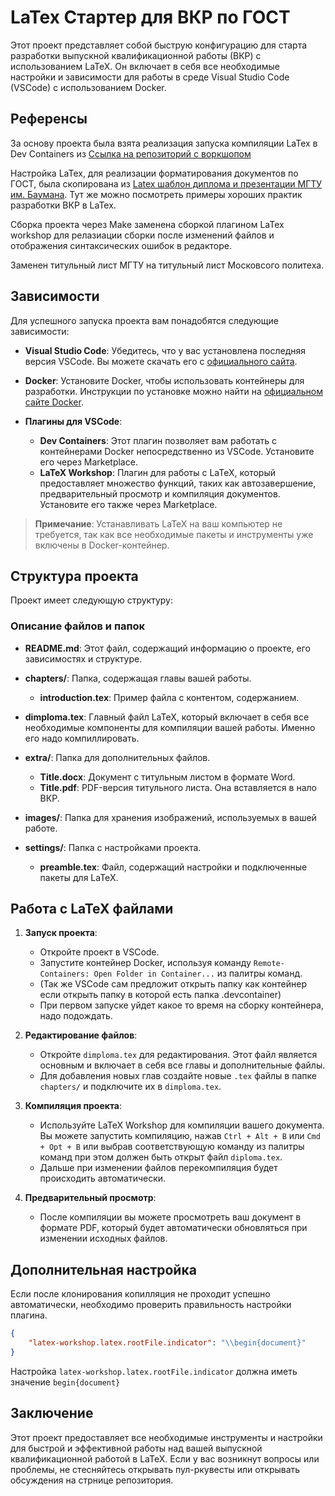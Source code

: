 # LaTex Стартер для ВКР по ГОСТ 

Этот проект представляет собой быструю конфигурацию для старта разработки выпускной квалификационной работы (ВКР) с использованием LaTeX. Он включает в себя все необходимые настройки и зависимости для работы в среде Visual Studio Code (VSCode) с использованием Docker.

## Референсы

За основу проекта была взята реализация запуска компиляции LaTex в Dev Containers из [Ссылка на репозиторий с воркшопом](https://github.com/James-Yu/LaTeX-Workshop)

Настройка LaTex, для реализации форматирования документов по ГОСТ, была скопирована из [Latex шаблон диплома и презентации МГТУ им. Баумана](https://github.com/NikitaDmitryuk/ThesisMagistr). Тут же можно посмотреть примеры хороших практик разработки ВКР в LaTex.

Сборка проекта через Make заменена сборкой плагином LaTex workshop для релазиации сборки после изменений файлов и отображения синтаксических ошибок в редакторе.

Заменен титульный лист МГТУ на титульный лист Московсого политеха.

## Зависимости

Для успешного запуска проекта вам понадобятся следующие зависимости:

- **Visual Studio Code**: Убедитесь, что у вас установлена последняя версия VSCode. Вы можете скачать его с [официального сайта](https://code.visualstudio.com/).

- **Docker**: Установите Docker, чтобы использовать контейнеры для разработки. Инструкции по установке можно найти на [официальном сайте Docker](https://docs.docker.com/get-docker/).

- **Плагины для VSCode**:
  - **Dev Containers**: Этот плагин позволяет вам работать с контейнерами Docker непосредственно из VSCode. Установите его через Marketplace.
  - **LaTeX Workshop**: Плагин для работы с LaTeX, который предоставляет множество функций, таких как автозавершение, предварительный просмотр и компиляция документов. Установите его также через Marketplace.

> **Примечание**: Устанавливать LaTeX на ваш компьютер не требуется, так как все необходимые пакеты и инструменты уже включены в Docker-контейнер.

## Структура проекта

Проект имеет следующую структуру:


### Описание файлов и папок

- **README.md**: Этот файл, содержащий информацию о проекте, его зависимостях и структуре.

- **chapters/**: Папка, содержащая главы вашей работы.
  - **introduction.tex**: Пример файла с контентом, содержанием.

- **dimploma.tex**: Главный файл LaTeX, который включает в себя все необходимые компоненты для компиляции вашей работы. Именно его надо компиллировать.

- **extra/**: Папка для дополнительных файлов.
  - **Title.docx**: Документ с титульным листом в формате Word.
  - **Title.pdf**: PDF-версия титульного листа. Она вставляется в нало ВКР.

- **images/**: Папка для хранения изображений, используемых в вашей работе.

- **settings/**: Папка с настройками проекта.
  - **preamble.tex**: Файл, содержащий настройки и подключенные пакеты для LaTeX.

## Работа с LaTeX файлами

1. **Запуск проекта**:
   - Откройте проект в VSCode.
   - Запустите контейнер Docker, используя команду `Remote-Containers: Open Folder in Container...` из палитры команд.
   - (Так же VSCode сам предложит открыть папку как контейнер если открыть папку в которой есть папка .devcontainer)
   - При первом запуске уйдет какое то время на сборку контейнера, надо подождать.

2. **Редактирование файлов**:
   - Откройте `dimploma.tex` для редактирования. Этот файл является основным и включает в себя все главы и дополнительные файлы.
   - Для добавления новых глав создайте новые `.tex` файлы в папке `chapters/` и подключите их в `dimploma.tex`.

3. **Компиляция проекта**:
   - Используйте LaTeX Workshop для компиляции вашего документа. Вы можете запустить компиляцию, нажав `Ctrl + Alt + B` или `Cmd + Opt + B` или выбрав соответствующую команду из палитры команд при этом должен быть открыт файл `diploma.tex`.
   - Дальше при изменении файлов перекомпиляция будет происходить автоматически.

4. **Предварительный просмотр**:
   - После компиляции вы можете просмотреть ваш документ в формате PDF, который будет автоматически обновляться при изменении исходных файлов.

## Дополнительная настройка

Если после клонирования копилляция не проходит успешно автоматически, необходимо проверить правильность настройки плагина. 

``` json
{
    "latex-workshop.latex.rootFile.indicator": "\\begin{document}"
}
```

Настройка `latex-workshop.latex.rootFile.indicator` должна иметь значение `begin{document}`

## Заключение

Этот проект предоставляет все необходимые инструменты и настройки для быстрой и эффективной работы над вашей выпускной квалификационной работой в LaTeX. Если у вас возникнут вопросы или проблемы, не стесняйтесь открывать пул-ркувесты или открывать обсуждения на стрнице репозитория.